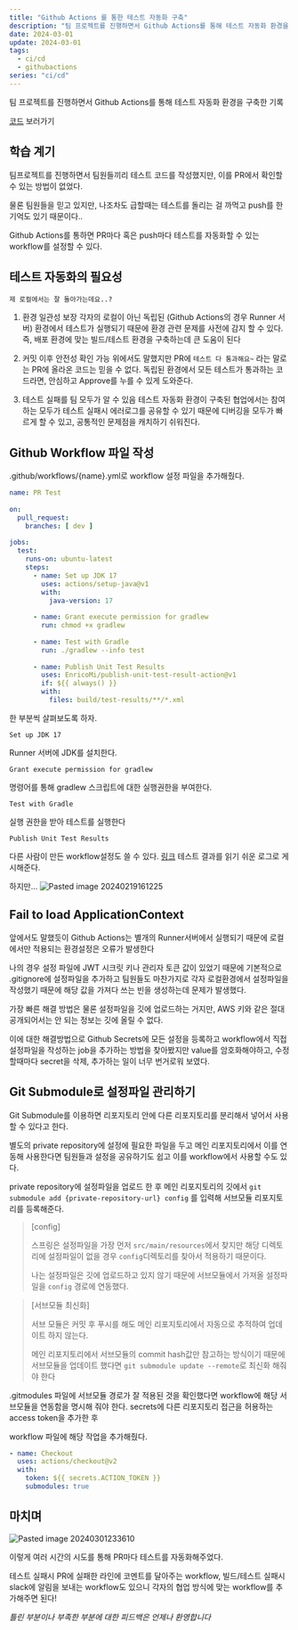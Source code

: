 ```yaml
---
title: "Github Actions 를 통한 테스트 자동화 구축"
description: "팀 프로젝트를 진행하면서 Github Actions를 통해 테스트 자동화 환경을 구축한 기록"
date: 2024-03-01
update: 2024-03-01
tags:
  - ci/cd
  - githubactions
series: "ci/cd"
---
```



팀 프로젝트를 진행하면서 Github Actions를 통해 테스트 자동화 환경을 구축한 기록

[코드](https://github.com/jinkshower/please-praise) 보러가기

## 학습 계기

팀프로젝트를 진행하면서 팀원들끼리 테스트 코드를 작성했지만, 이를 PR에서 확인할 수 있는 방법이 없었다. 

물론 팀원들을 믿고 있지만,  나조차도 급할때는 테스트를 돌리는 걸 까먹고 push를 한 기억도 있기 때문이다.. 

Github Actions를 통하면 PR마다 혹은 push마다 테스트를 자동화할 수 있는 workflow를 설정할 수 있다.

## 테스트 자동화의 필요성

`제 로컬에서는 잘 돌아가는데요..?`

1. 환경 일관성 보장
각자의 로컬이 아닌 독립된 (Github Actions의 경우 Runner 서버) 환경에서 테스트가 실행되기 때문에 환경 관련 문제를 사전에 감지 할 수 있다.
즉, 배포 환경에 맞는 빌드/테스트 환경을 구축하는데 큰 도움이 된다

2. 커밋 이후 안전성 확인 가능
위에서도 말했지만 PR에 `테스트 다 통과해요~` 라는 말로는 PR에 올라온 코드는 믿을 수 없다. 독립된 환경에서 모든 테스트가 통과하는 코드라면, 안심하고 Approve를 누를 수 있게 도와준다. 

3. 테스트 실패를 팀 모두가 알 수 있음
테스트 자동화 환경이 구축된 협업에서는 참여하는 모두가 테스트 실패시 에러로그를 공유할 수 있기 때문에 디버깅을 모두가 빠르게 할 수 있고, 공통적인 문제점을 캐치하기 쉬워진다. 

## Github Workflow 파일 작성

.github/workflows/{name}.yml로 workflow 설정 파일을 추가해줬다.

```yml
name: PR Test  
  
on:  
  pull_request:  
    branches: [ dev ]  
  
jobs:  
  test:  
    runs-on: ubuntu-latest  
    steps:  
      - name: Set up JDK 17  
        uses: actions/setup-java@v1  
        with:  
          java-version: 17    
  
      - name: Grant execute permission for gradlew  
        run: chmod +x gradlew  
  
      - name: Test with Gradle  
        run: ./gradlew --info test  
  
      - name: Publish Unit Test Results  
        uses: EnricoMi/publish-unit-test-result-action@v1  
        if: ${{ always() }}  
        with:  
          files: build/test-results/**/*.xml
```

한 부분씩 살펴보도록 하자.

`Set up JDK 17`

Runner 서버에 JDK를 설치한다. 

`Grant execute permission for gradlew`

명령어를 통해 gradlew 스크립트에 대한 실행권한을 부여한다.

`Test with Gradle`

실행 권한을 받아 테스트를 실행한다

`Publish Unit Test Results`

다른 사람이 만든 workflow설정도 쓸 수 있다. [링크](https://github.com/EnricoMi/publish-unit-test-result-action)
테스트 결과를 읽기 쉬운 로그로 게시해준다. 

하지만... 
![Pasted image 20240219161225](https://github.com/jinkshower/jinkshower.github.io/assets/135244018/1f76a31c-2e77-4ce2-bf41-818fdf1fda07)

## Fail to load ApplicationContext

앞에서도 말했듯이 Github Actions는 별개의 Runner서버에서 실행되기 때문에 로컬에서만 적용되는 환경설정은 오류가 발생한다

나의 경우 설정 파일에 JWT 시크릿 키나 관리자 토큰 값이 있었기 때문에 기본적으로 .gitignore에 설정파일을 추가하고 팀원들도 마찬가지로 각자 로컬환경에서 설정파일을 작성했기 때문에 해당 값을 가져다 쓰는 빈을 생성하는데 문제가 발생했다.

가장 빠른 해결 방법은 물론 설정파일을 깃에 업로드하는 거지만, AWS 키와 같은 절대 공개되어서는 안
되는 정보는 깃에 올릴 수 없다.

이에 대한 해결방법으로 
Github Secrets에 모든 설정을 등록하고 workflow에서 직접 설정파일을 작성하는 job을 추가하는 방법을 찾아봤지만 value를 암호화해야하고, 수정할때마다 secret을 삭제, 추가하는 일이 너무 번거로워 보였다.

## Git Submodule로 설정파일 관리하기

Git Submodule를 이용하면 리포지토리 안에 다른 리포지토리를 분리해서 넣어서 사용할 수 있다고 한다.

별도의 private repository에 설정에 필요한 파일을 두고 메인 리포지토리에서 이를 연동해 사용한다면 팀원들과 설정을 공유하기도 쉽고 이를 workflow에서 사용할 수도 있다.

private repository에 설정파일을 업로드 한 후 메인 리포지토리의 깃에서 
`git submodule add {private-repository-url} config`
를 입력해 서브모듈 리포지토리를 등록해준다.

>[config]
>
>스프링은 설정파일을 가장 먼저 `src/main/resources`에서 찾지만 해당 디렉토리에 설정파일이 없을 경우 `config`디렉토리를 찾아서 적용하기 때문이다. 
>
>나는 설정파일은 깃에 업로드하고 있지 않기 때문에 서브모듈에서 가져올 설정파일을 `config` 경로에 연동했다. 

>[서브모듈 최신화]
>
>서브 모듈은 커밋 후 푸시를 해도 메인 리포지토리에서 자동으로 추적하여 업데이트 하지 않는다.
>
>메인 리포지토리에서 서브모듈의 commit hash값만 참고하는 방식이기 때문에 서브모듈을 업데이트 했다면 `git submodule update --remote`로 최신화 해줘야 한다

.gitmodules 파일에 서브모듈 경로가 잘 적용된 것을 확인했다면 workflow에 해당 서브모듈을 연동함을 명시해 줘야 한다. 
secrets에 다른 리포지토리 접근을 허용하는 access token을 추가한 후

workflow 파일에 해당 작업을 추가해줬다.
```yml
- name: Checkout  
  uses: actions/checkout@v2  
  with:  
    token: ${{ secrets.ACTION_TOKEN }}  
    submodules: true
```

## 마치며

![Pasted image 20240301233610](https://github.com/jinkshower/jinkshower.github.io/assets/135244018/701cd629-2d9a-4185-8157-803e3696b32c)

이렇게 여러 시간의 시도를 통해 PR마다 테스트를 자동화해주었다.

테스트 실패시 PR에 실패한 라인에 코멘트를 달아주는 workflow, 빌드/테스트 실패시 slack에 알림을 보내는 workflow도 있으니 각자의 협업 방식에 맞는 workflow를 추가해주면 된다! 

*틀린 부분이나 부족한 부분에 대한 피드백은 언제나 환영합니다*

